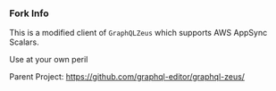 ### Fork Info

This is a modified client of `GraphQLZeus` which supports AWS AppSync Scalars.

Use at your own peril


Parent Project:
https://github.com/graphql-editor/graphql-zeus/

